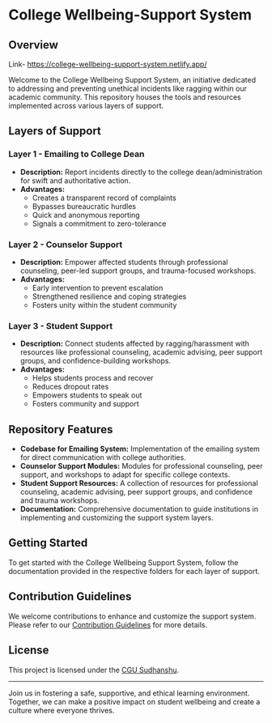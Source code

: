 # College Wellbeing-Support System

## Overview
Link- https://college-wellbeing-support-system.netlify.app/

Welcome to the College Wellbeing Support System, an initiative dedicated to addressing and preventing unethical incidents like ragging within our academic community. This repository houses the tools and resources implemented across various layers of support.

## Layers of Support

### Layer 1 - Emailing to College Dean

- **Description:** Report incidents directly to the college dean/administration for swift and authoritative action.
- **Advantages:**
  - Creates a transparent record of complaints
  - Bypasses bureaucratic hurdles
  - Quick and anonymous reporting
  - Signals a commitment to zero-tolerance

### Layer 2 - Counselor Support

- **Description:** Empower affected students through professional counseling, peer-led support groups, and trauma-focused workshops.
- **Advantages:**
  - Early intervention to prevent escalation
  - Strengthened resilience and coping strategies
  - Fosters unity within the student community

### Layer 3 - Student Support

- **Description:** Connect students affected by ragging/harassment with resources like professional counseling, academic advising, peer support groups, and confidence-building workshops.
- **Advantages:**
  - Helps students process and recover
  - Reduces dropout rates
  - Empowers students to speak out
  - Fosters community and support

## Repository Features

- **Codebase for Emailing System:** Implementation of the emailing system for direct communication with college authorities.
- **Counselor Support Modules:** Modules for professional counseling, peer support, and workshops to adapt for specific college contexts.
- **Student Support Resources:** A collection of resources for professional counseling, academic advising, peer support groups, and confidence and trauma workshops.
- **Documentation:** Comprehensive documentation to guide institutions in implementing and customizing the support system layers.

## Getting Started

To get started with the College Wellbeing Support System, follow the documentation provided in the respective folders for each layer of support.

## Contribution Guidelines

We welcome contributions to enhance and customize the support system. Please refer to our [Contribution Guidelines](CONTRIBUTING.md) for more details.

## License

This project is licensed under the [CGU Sudhanshu](LICENSE).

---

Join us in fostering a safe, supportive, and ethical learning environment. Together, we can make a positive impact on student wellbeing and create a culture where everyone thrives.
